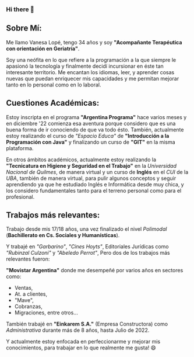 ### Hi there 👋

## Sobre Mí:
Me llamo Vanesa Lopé, tengo 34 años y soy **"Acompañante Terapéutica con orientación en Geriatría"**.

Soy una neófita en lo que refiere a la programación a la que siempre le apasionó la tecnología y finalmente decidí incursionar en éste tan interesante territorio.
Me encantan los idiomas, leer, y aprender cosas nuevas que puedan enriquecer mis capacidades y me permitan mejorar tanto en lo personal como en lo laboral.

## Cuestiones Académicas:
Estoy inscripta en el programa **"Argentina Programa"** hace varios meses y en diciembre '22 comienza esa aventura porque considero que es una buena forma de ir conociendo
de que va todo ésto.
También, actualmente estoy realizando el curso de *"Espacio Educa"* de **"Introducción a la Programación con Java"** y finalizando un curso de **"GIT"** en la misma plataforma.

En otros ámbitos académicos, actualmente estoy realizando la **"Tecnicatura en Higiene y Seguridad en el Trabajo"** en la *Universidad Nacional de Quilmes*, de manera virtual y un curso de **Inglés** en el *CUI* de la *UBA*, también de manera virtual, para pulir algunos conceptos y seguir aprendiendo ya que he estudiado Inglés e Informática desde muy chica, y los considero fundamentales tanto para el terreno personal como para el profesional.

## Trabajos más relevantes:
Trabajo desde mis 17/18 años, una vez finalizado el nivel *Polimodal* (**Bachillerato en Cs. Sociales y Humanísticas**).

Y trabajé en *"Garbarino"*, *"Cines Hoyts"*, Editoriales Jurídicas como *"Rubinzal Culzoni"* y *"Abeledo Perrot"*,
Pero dos de los trabajos más relevantes fueron:

**"Movistar Argentina"** donde me desempeñé por varios años en sectores como:
- Ventas, 
- At. a clientes, 
- "Mave", 
- Cobranzas,
- Migraciones, entre otros...

También trabajé en **"Einkarem S.A."** (Empresa Constructora) como *Administrativa* durante más de 8 años, hasta Julio de 2022.



Y actualmente estoy enfocada en perfeccionarme y mejorar mis conocimientos, para trabajar en lo que realmente me gusta! :smile:

